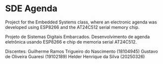 # SDE Agenda

Project for the Embedded Systems class, where an electronic agenda was developed using ESP8266 and the AT24C512 serial memory chip.


Projeto de Sistemas Digitais Embarcados. Desenvolvimento de agenda eletrônica usando ESP8266 e chip de memoria serial AT24C512.

Discentes:
Guilherme Ramos Trigueiro do Nascimento (18104945)
Gustavo de Oliveira Guaresi (19102189)
Helder Henrique da Silva (20250326)
